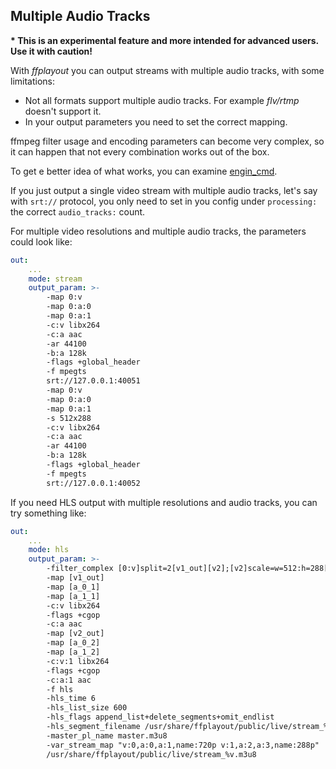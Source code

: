## Multiple Audio Tracks

**\* This is an experimental feature and more intended for advanced users. Use it with caution!**

With _ffplayout_ you can output streams with multiple audio tracks, with some limitations:
* Not all formats support multiple audio tracks. For example _flv/rtmp_ doesn't support it.
* In your output parameters you need to set the correct mapping.

ffmpeg filter usage and encoding parameters can become very complex, so it can happen that not every combination works out of the box.

To get e better idea of what works, you can examine [engin_cmd](../tests/src/engine_cmd.rs).

If you just output a single video stream with multiple audio tracks, let's say with `srt://` protocol, you only need to set in you config under `processing:` the correct `audio_tracks:` count.

For multiple video resolutions and multiple audio tracks, the parameters could look like:

```YAML
out:
    ...
    mode: stream
    output_param: >-
        -map 0:v
        -map 0:a:0
        -map 0:a:1
        -c:v libx264
        -c:a aac
        -ar 44100
        -b:a 128k
        -flags +global_header
        -f mpegts
        srt://127.0.0.1:40051
        -map 0:v
        -map 0:a:0
        -map 0:a:1
        -s 512x288
        -c:v libx264
        -c:a aac
        -ar 44100
        -b:a 128k
        -flags +global_header
        -f mpegts
        srt://127.0.0.1:40052
```

If you need HLS output with multiple resolutions and audio tracks, you can try something like:

```YAML
out:
    ...
    mode: hls
    output_param: >-
        -filter_complex [0:v]split=2[v1_out][v2];[v2]scale=w=512:h=288[v2_out];[0:a:0]asplit=2[a_0_1][a_0_2];[0:a:1]asplit=2[a_1_1][a_1_2]
        -map [v1_out]
        -map [a_0_1]
        -map [a_1_1]
        -c:v libx264
        -flags +cgop
        -c:a aac
        -map [v2_out]
        -map [a_0_2]
        -map [a_1_2]
        -c:v:1 libx264
        -flags +cgop
        -c:a:1 aac
        -f hls
        -hls_time 6
        -hls_list_size 600
        -hls_flags append_list+delete_segments+omit_endlist
        -hls_segment_filename /usr/share/ffplayout/public/live/stream_%v-%d.ts
        -master_pl_name master.m3u8
        -var_stream_map "v:0,a:0,a:1,name:720p v:1,a:2,a:3,name:288p"
        /usr/share/ffplayout/public/live/stream_%v.m3u8
```
